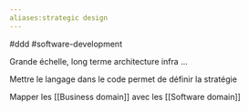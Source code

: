 ```yaml
---
aliases:strategic design
---
```


#ddd #software-development 

Grande échelle, long terme
architecture infra ...


Mettre le langage dans le code permet de définir la stratégie

Mapper les [[Business domain]] avec les [[Software domain]]
